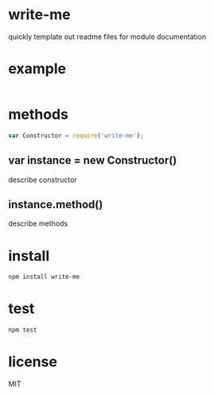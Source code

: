 # write-me
quickly template out readme files for module documentation

# example
```javascript

```

# methods
```javascript
var Constructor = require('write-me');
```

## var instance = new Constructor()
describe constructor

## instance.method()
describe methods

# install
```bash
npm install write-me
```

# test
```bash
npm test
```

# license
MIT

